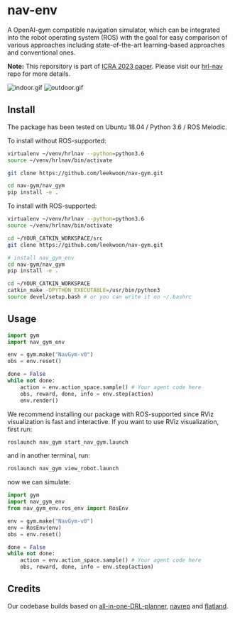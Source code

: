 # nav-env

A OpenAI-gym compatible navigation simulator, which can be integrated into the robot operating system (ROS) with the goal for easy comparison of various approaches including state-of-the-art learning-based approaches and conventional ones.

**Note:** This reporsitory is part of [ICRA 2023 paper](). Please visit our [hrl-nav](https://github.com/leekwoon/hrl-nav) repo for more details. 

![indoor.gif](assets/indoor.gif)
![outdoor.gif](assets/outdoor.gif)

## Install

The package has been tested on Ubuntu 18.04 / Python 3.6 / ROS Melodic.

To install without ROS-supported:  

```bash
virtualenv ~/venv/hrlnav --python=python3.6
source ~/venv/hrlnav/bin/activate

git clone https://github.com/leekwoon/nav-gym.git

cd nav-gym/nav_gym
pip install -e .
```

To install with ROS-supported:  

```bash
virtualenv ~/venv/hrlnav --python=python3.6
source ~/venv/hrlnav/bin/activate

cd ~/YOUR_CATKIN_WORKSPACE/src
git clone https://github.com/leekwoon/nav-gym.git

# install nav_gym_env
cd nav-gym/nav_gym
pip install -e .

cd ~/YOUR_CATKIN_WORKSPACE
catkin_make -DPYTHON_EXECUTABLE=/usr/bin/python3
source devel/setup.bash # or you can write it on ~/.bashrc
```

## Usage

```python
import gym
import nav_gym_env

env = gym.make("NavGym-v0")
obs = env.reset()

done = False
while not done:
    action = env.action_space.sample() # Your agent code here
    obs, reward, done, info = env.step(action)
    env.render()
```

We recommend installing our package with ROS-supported since RViz visualization is fast and interactive. If you want to use RViz visualization, first run:

```bash
roslaunch nav_gym start_nav_gym.launch
```

and in another terminal, run:

```bash
roslaunch nav_gym view_robot.launch
```

now we can simulate:

```python
import gym
import nav_gym_env
from nav_gym_env.ros_env import RosEnv

env = gym.make("NavGym-v0")
env = RosEnv(env)
obs = env.reset()

done = False
while not done:
    action = env.action_space.sample() # Your agent code here
    obs, reward, done, info = env.step(action)
```

## Credits

Our codebase builds based on [all-in-one-DRL-planner](https://github.com/ignc-research/all-in-one-DRL-planner), [navrep](https://github.com/ethz-asl/navrep) and [
flatland](https://github.com/avidbots/flatland). 

